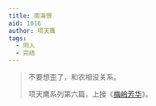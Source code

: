 ```yaml
---
title: 南海恨
aid: 1016
author: 项天鹰
tags:
  - 同人
  - 完结
---
```


> 不要想歪了，和农相没关系。
>
> 项天鹰系列第六篇，上接《[梅岭芳华](/1014/)》。
